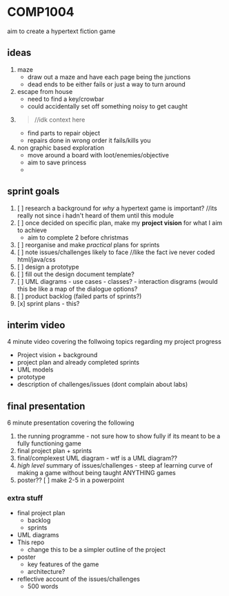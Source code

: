 # COMP1004

aim to create a hypertext fiction game 

## ideas
1. maze
   - draw out a maze and have each page being the junctions
   - dead ends to be either fails or just a way to turn around
1. escape from house
   - need to find a key/crowbar
   - could accidentally set off something noisy to get caught
1. >//idk context here
   - find parts to repair object
   - repairs done in wrong order it fails/kills you
1. non graphic based exploration
   - move around a board with loot/enemies/objective
   - aim to save princess
   - 
## sprint goals
1. [ ] research a background for *why* a hypertext game is important? //its really not since i hadn't heard of them until this module
2. [ ] once decided on specific plan, make my **project vision** for what I aim to achieve
   - aim to complete 2 before christmas
4. [ ] reorganise and make *practical* plans for sprints
5. [ ] note issues/challenges likely to face //like the fact ive never coded html/java/css
6. [ ] design a prototype
7. [ ] fill out the design document template?
8. [ ] UML diagrams - use cases - classes? - interaction disgrams (would this be like a map of the dialogue options?
9. [ ] product backlog (failed parts of sprints?)
10. [x] sprint plans - this?

## interim video
4 minute video covering the follwoing topics regarding my project progress
* Project vision + background
* project plan and already completed sprints
* UML models
* prototype
* description of challenges/issues (dont complain about labs)

## final presentation
6 minute presentation covering the following
1. the running programme - not sure how to show fully if its meant to be a fully functioning game
2. final project plan + sprints
3. final/complexest UML diagram - wtf is a UML diagram??
4. *high level* summary of issues/challenges - steep af learning curve of making a game without being taught ANYTHING games
5. poster??
   [ ] make 2-5 in a powerpoint

### extra stuff 
* final project plan
	- backlog
	- sprints
* UML diagrams
* This repo
  - change this to be a simpler outline of the project
* poster
  - key features of the game
  - architecture?
* reflective account of the issues/challenges
  - 500 words
